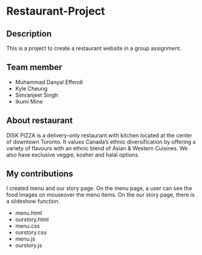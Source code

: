 # Restaurant-Project

## Description
This is a project to create a restaurant website in a group assignment. 

## Team member
- Muhammad Danyal Effendi
- Kyle Cheung 
- Simranjeet Singh
- Ikumi Mine 

## About restaurant
DISK PIZZA is a delivery-only restaurant with kitchen located at the center of downtown Toronto. It values Canada’s ethnic diversification by offering a variety of flavours with an ethnic blend of Asian & Western Cuisines. We also have exclusive veggie, kosher and halal options.

## My contributions
 I created menu and our story page. On the menu page, a user can see the food images on mouseover the menu items. On the our story page, there is a slideshow function.
 - menu.html
 - ourstory.html
 - menu.css
 - ourstory.css
 - menu.js
 - ourstory.js
